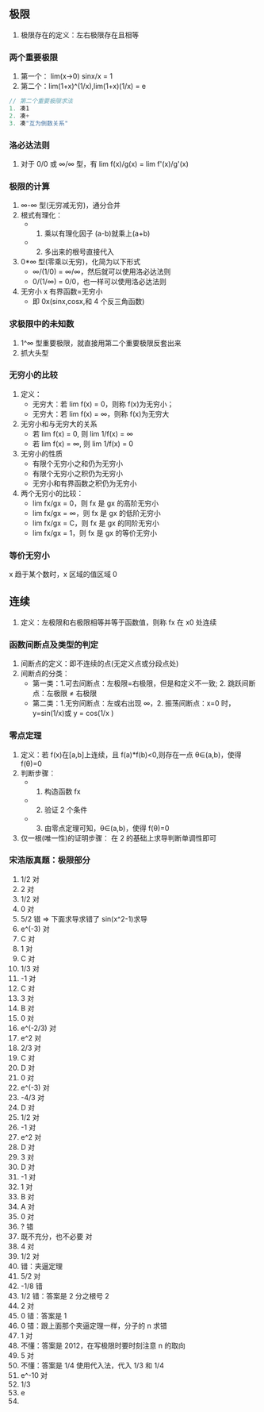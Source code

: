 ## 极限

1. 极限存在的定义：左右极限存在且相等

### 两个重要极限

1. 第一个： lim(x->0) sinx/x = 1
2. 第二个：lim(1+x)^(1/x),lim(1+x)(1/x) = e

```js
// 第二个重要极限求法
1. 凑1
2. 凑+
3. 凑"互为倒数关系"
```

### 洛必达法则

1. 对于 0/0 或 ∞/∞ 型，有 lim f(x)/g(x) = lim f'(x)/g'(x)

### 极限的计算

1. ∞-∞ 型(无穷减无穷)，通分合并
2. 根式有理化：
   - 1. 乘以有理化因子 (a-b)就乘上(a+b)
   - 2. 多出来的根号直接代入
3. 0\*∞ 型(零乘以无穷)，化简为以下形式
   - ∞/(1/0) = ∞/∞，然后就可以使用洛必达法则
   - 0/(1/∞) = 0/0，也一样可以使用洛必达法则
4. 无穷小 x 有界函数=无穷小
   - 即 0x(sinx,cosx,和 4 个反三角函数)

### 求极限中的未知数

1. 1^∞ 型重要极限，就直接用第二个重要极限反套出来
2. 抓大头型

### 无穷小的比较

1. 定义：
   - 无穷大：若 lim f(x) = 0，则称 f(x)为无穷小；
   - 无穷大：若 lim f(x) = ∞，则称 f(x)为无穷大
2. 无穷小和与无穷大的关系
   - 若 lim f(x) = 0, 则 lim 1/f(x) = ∞
   - 若 lim f(x) = ∞, 则 lim 1/f(x) = 0
3. 无穷小的性质
   - 有限个无穷小之和仍为无穷小
   - 有限个无穷小之积仍为无穷小
   - 无穷小和有界函数之积仍为无穷小
4. 两个无穷小的比较：
   - lim fx/gx = 0，则 fx 是 gx 的高阶无穷小
   - lim fx/gx = ∞，则 fx 是 gx 的低阶无穷小
   - lim fx/gx = C，则 fx 是 gx 的同阶无穷小
   - lim fx/gx = 1，则 fx 是 gx 的等价无穷小

### 等价无穷小

x 趋于某个数时，x 区域的值区域 0

## 连续

1. 定义：左极限和右极限相等并等于函数值，则称 fx 在 x0 处连续

### 函数间断点及类型的判定

1. 间断点的定义：即不连续的点(无定义点或分段点处)
2. 间断点的分类：
   - 第一类：1.可去间断点：左极限=右极限，但是和定义不一致; 2. 跳跃间断点：左极限 ≠ 右极限
   - 第二类：1.无穷间断点：左或右出现 ∞，2. 振荡间断点：x=0 时，y=sin(1/x)或 y = cos(1/x )

### 零点定理

1. 定义：若 f(x)在[a,b]上连续，且 f(a)\*f(b)<0,则存在一点 θ∈(a,b)，使得 f(θ)=0
2. 判断步骤：
   - 1. 构造函数 fx
   - 2. 验证 2 个条件
   - 3. 由零点定理可知，θ∈(a,b)，使得 f(θ)=0
3. 仅一根(唯一性)的证明步骤：
   在 2 的基础上求导判断单调性即可

### 宋浩版真题：极限部分

1. 1/2 对
2. 2 对
3. 1/2 对
4. 0 对
5. 5/2 错 => 下面求导求错了 sin(x^2-1)求导
6. e^(-3) 对
7. C 对
8. 1 对
9. C 对
10. 1/3 对
11. -1 对
12. C 对
13. 3 对
14. B 对
15. 0 对
16. e^(-2/3) 对
17. e^2 对
18. 2/3 对
19. C 对
20. D 对
21. 0 对
22. e^(-3) 对
23. -4/3 对
24. D 对
25. 1/2 对
26. -1 对
27. e^2 对
28. D 对
29. 3 对
30. D 对
31. -1 对
32. 1 对
33. B 对
34. A 对
35. 0 对
36. ? 错
37. 既不充分，也不必要 对
38. 4 对
39. 1/2 对
40. 错：夹逼定理
41. 5/2 对
42. -1/8 错
43. 1/2 错：答案是 2 分之根号 2
44. 2 对
45. 0 错：答案是 1
46. 0 错：跟上面那个夹逼定理一样，分子的 n 求错
47. 1 对
48. 不懂：答案是 2012，在写极限时要时刻注意 n 的取向
49. 5 对
50. 不懂：答案是 1/4 使用代入法，代入 1/3 和 1/4
51. e^-10 对
52. 1/3
53. e
54.
